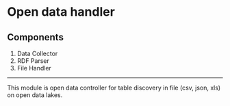 # Open data handler
## Components
1. Data Collector   
2. RDF Parser   
3. File Handler   
***
This module is open data controller for table discovery in file (csv, json, xls) on open data lakes.
